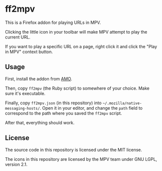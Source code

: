 ff2mpv
======

This is a Firefox addon for playing URLs in MPV.

Clicking the little icon in your toolbar will make MPV attempt to play the current URL.

If you want to play a specific URL on a page, right click it and click the "Play in MPV"
context button.

## Usage

First, install the addon from [AMO](https://addons.mozilla.org/en-US/firefox/addon/ff2mpv/).

Then, copy `ff2mpv` (the Ruby script) to somewhere of your choice. Make sure it's executable.

Finally, copy `ff2mpv.json` (in this repository) into `~/.mozilla/native-messaging-hosts/`. Open
it in your editor, and change the `path` field to correspond to the path where you saved
the `ff2mpv` script.

After that, everything should work.

## License

The source code in this repository is licensed under the MIT license.

The icons in this repository are licensed by the MPV team under GNU LGPL, version 2.1.
